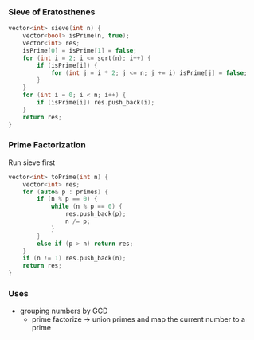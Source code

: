 ### Sieve of Eratosthenes
```cpp
vector<int> sieve(int n) {
    vector<bool> isPrime(n, true);
    vector<int> res;
    isPrime[0] = isPrime[1] = false;
    for (int i = 2; i <= sqrt(n); i++) {
        if (isPrime[i]) {
            for (int j = i * 2; j <= n; j += i) isPrime[j] = false;
        }
    }
    for (int i = 0; i < n; i++) {
        if (isPrime[i]) res.push_back(i);
    }
    return res;
}
```

### Prime Factorization
Run sieve first
```cpp
vector<int> toPrime(int n) {
	vector<int> res;
	for (auto& p : primes) {
		if (n % p == 0) {
			while (n % p == 0) {
				res.push_back(p);
				n /= p;
			}
		}
		else if (p > n) return res;
	}
	if (n != 1) res.push_back(n);
	return res;
}
```
### Uses
* grouping numbers by GCD
	* prime factorize $\rightarrow$ union primes and map the current number to a prime